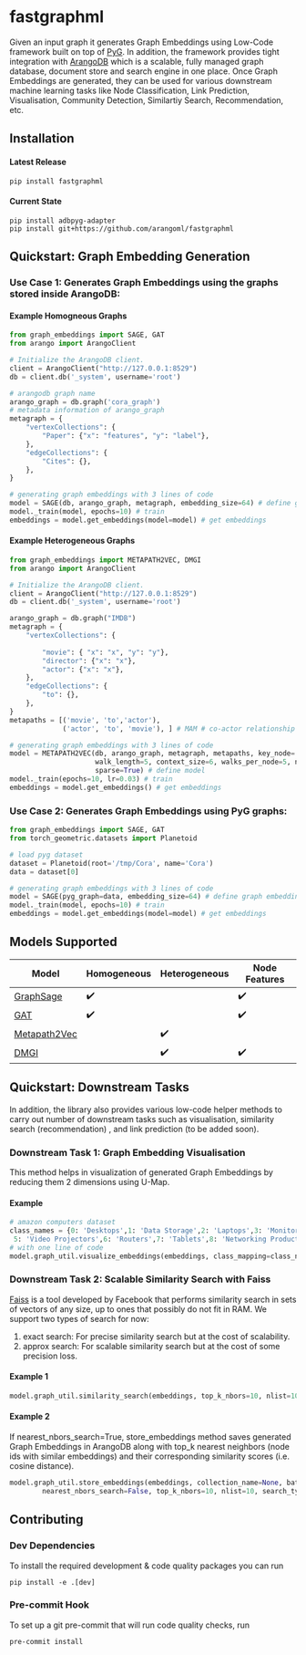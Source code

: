 # fastgraphml
Given an input graph it generates Graph Embeddings using Low-Code framework built on top of [PyG](https://pytorch-geometric.readthedocs.io/en/latest/). In addition, the framework provides tight integration with  [ArangoDB](https://www.arangodb.com/) which is a scalable, fully managed graph database, document store and search engine in one place. Once Graph Embeddings are generated, they can be used for various downstream machine learning tasks like Node Classification, Link Prediction, Visualisation, Community Detection, Similartiy Search, Recommendation, etc. 

## Installation
#### Latest Release
```
pip install fastgraphml
```
#### Current State
```
pip install adbpyg-adapter
pip install git+https://github.com/arangoml/fastgraphml

```

## Quickstart: Graph Embedding Generation

### Use Case 1: Generates Graph Embeddings using the graphs stored inside ArangoDB:

#### Example Homogneous Graphs

```python
from graph_embeddings import SAGE, GAT
from arango import ArangoClient

# Initialize the ArangoDB client.
client = ArangoClient("http://127.0.0.1:8529")
db = client.db('_system', username='root')

# arangodb graph name
arango_graph = db.graph('cora_graph')
# metadata information of arango_graph
metagraph = {
    "vertexCollections": {
        "Paper": {"x": "features", "y": "label"},
    },
    "edgeCollections": {
        "Cites": {},
    },
}

# generating graph embeddings with 3 lines of code
model = SAGE(db, arango_graph, metagraph, embedding_size=64) # define graph embedding model
model._train(model, epochs=10) # train
embeddings = model.get_embeddings(model=model) # get embeddings
```

#### Example Heterogeneous Graphs

```python
from graph_embeddings import METAPATH2VEC, DMGI
from arango import ArangoClient

# Initialize the ArangoDB client.
client = ArangoClient("http://127.0.0.1:8529")
db = client.db('_system', username='root')

arango_graph = db.graph("IMDB")
metagraph = {
    "vertexCollections": {
    
        "movie": { "x": "x", "y": "y"},  
        "director": {"x": "x"},
        "actor": {"x": "x"},
    },
    "edgeCollections": {
        "to": {},
    },
}
metapaths = [('movie', 'to','actor'),
             ('actor', 'to', 'movie'), ] # MAM # co-actor relationship

# generating graph embeddings with 3 lines of code
model = METAPATH2VEC(db, arango_graph, metagraph, metapaths, key_node='movie', embedding_size=128,
                     walk_length=5, context_size=6, walks_per_node=5, num_negative_samples=5,
                     sparse=True) # define model
model._train(epochs=10, lr=0.03) # train
embeddings = model.get_embeddings() # get embeddings
```

### Use Case 2: Generates Graph Embeddings using PyG graphs:

```python
from graph_embeddings import SAGE, GAT
from torch_geometric.datasets import Planetoid

# load pyg dataset
dataset = Planetoid(root='/tmp/Cora', name='Cora')
data = dataset[0]

# generating graph embeddings with 3 lines of code
model = SAGE(pyg_graph=data, embedding_size=64) # define graph embedding model
model._train(model, epochs=10) # train
embeddings = model.get_embeddings(model=model) # get embeddings
```
## Models Supported

Model         | Homogeneous   | Heterogeneous | Node Features
------------- | ------------- | ------------- | ------------- 
[GraphSage](https://arxiv.org/abs/1706.02216)     | ✔️             |               | ✔️ 
[GAT](https://arxiv.org/abs/1710.10903)           | ✔️             |               | ✔️ 
[Metapath2Vec](https://ericdongyx.github.io/papers/KDD17-dong-chawla-swami-metapath2vec.pdf)  |               | ✔️             |  
[DMGI](https://arxiv.org/pdf/1911.06750.pdf)          |               | ✔️             | ✔️ 



## Quickstart: Downstream Tasks
In addition, the library also provides various low-code helper methods to carry out number of downstream tasks such as visualisation, similarity search (recommendation) , and link prediction (to be added soon).

### Downstream Task 1: Graph Embedding Visualisation
This method helps in visualization of generated Graph Embeddings by reducing them 2 dimensions using U-Map.
#### Example
```python
# amazon computers dataset
class_names = {0: 'Desktops',1: 'Data Storage',2: 'Laptops',3: 'Monitors',4: 'Computer Components',
 5: 'Video Projectors',6: 'Routers',7: 'Tablets',8: 'Networking Products',9: 'Webcams'}
# with one line of code
model.graph_util.visualize_embeddings(embeddings, class_mapping=class_names, emb_percent=0.1) 
```
### Downstream Task 2: Scalable Similarity Search with Faiss
[Faiss](https://engineering.fb.com/2017/03/29/data-infrastructure/faiss-a-library-for-efficient-similarity-search/) is a tool developed by Facebook that performs similarity search in sets of vectors of any size, up to ones that possibly do not fit in RAM.
We support two types of search for now:
1. exact search: For precise similarity search but at the cost of scalability.
2. approx search: For scalable similarity search but at the cost of some precision loss.
#### Example 1
```python
model.graph_util.similarity_search(embeddings, top_k_nbors=10, nlist=10, search_type='exact')
```
#### Example 2
If nearest_nbors_search=True, store_embeddings method saves generated Graph Embeddings in ArangoDB along with top_k nearest neighbors (node ids with similar embeddings) and their corresponding similarity scores (i.e. cosine distance). 
```python
model.graph_util.store_embeddings(embeddings, collection_name=None, batch_size=100, class_mapping=None, 
        nearest_nbors_search=False, top_k_nbors=10, nlist=10, search_type='exact')
```

## Contributing

### Dev Dependencies
To install the required development & code quality packages you can run
```shell
pip install -e .[dev]
```


### Pre-commit Hook
To set up a git pre-commit that will run code quality checks, run
```shell
pre-commit install
```
